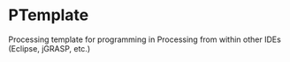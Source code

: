 # PTemplate

Processing template for programming in Processing from within other IDEs (Eclipse, jGRASP, etc.)
